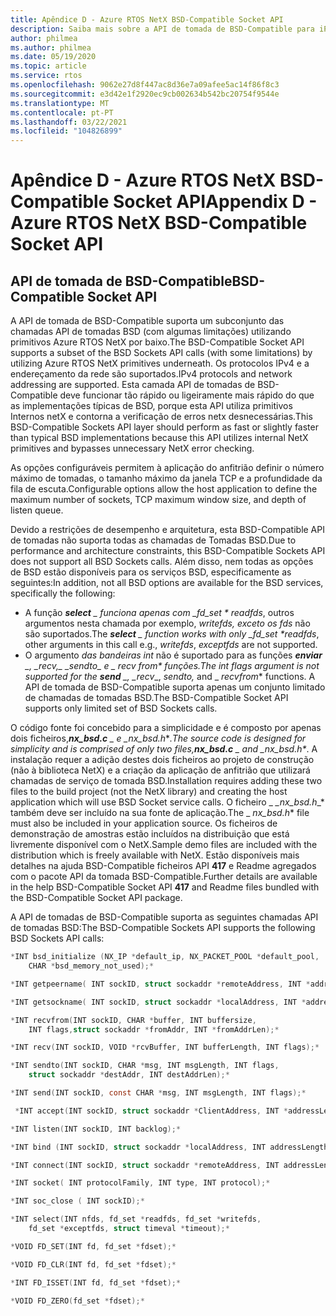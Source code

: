 ```yaml
---
title: Apêndice D - Azure RTOS NetX BSD-Compatible Socket API
description: Saiba mais sobre a API de tomada de BSD-Compatible para iPv4.
author: philmea
ms.author: philmea
ms.date: 05/19/2020
ms.topic: article
ms.service: rtos
ms.openlocfilehash: 9062e27d8f447ac8d36e7a09afee5ac14f86f8c3
ms.sourcegitcommit: e3d42e1f2920ec9cb002634b542bc20754f9544e
ms.translationtype: MT
ms.contentlocale: pt-PT
ms.lasthandoff: 03/22/2021
ms.locfileid: "104826899"
---
```

# <a name="appendix-d---azure-rtos-netx-bsd-compatible-socket-api"></a><span data-ttu-id="a48d4-103">Apêndice D - Azure RTOS NetX BSD-Compatible Socket API</span><span class="sxs-lookup"><span data-stu-id="a48d4-103">Appendix D - Azure RTOS NetX BSD-Compatible Socket API</span></span>

## <a name="bsd-compatible-socket-api"></a><span data-ttu-id="a48d4-104">API de tomada de BSD-Compatible</span><span class="sxs-lookup"><span data-stu-id="a48d4-104">BSD-Compatible Socket API</span></span>

<span data-ttu-id="a48d4-105">A API de tomada de BSD-Compatible suporta um subconjunto das chamadas API de tomadas BSD (com algumas limitações) utilizando primitivos Azure RTOS NetX por baixo.</span><span class="sxs-lookup"><span data-stu-id="a48d4-105">The BSD-Compatible Socket API supports a subset of the BSD Sockets API calls (with some limitations) by utilizing Azure RTOS NetX primitives underneath.</span></span> <span data-ttu-id="a48d4-106">Os protocolos IPv4 e a endereçamento da rede são suportados.</span><span class="sxs-lookup"><span data-stu-id="a48d4-106">IPv4 protocols and network addressing are supported.</span></span> <span data-ttu-id="a48d4-107">Esta camada API de tomadas de BSD-Compatible deve funcionar tão rápido ou ligeiramente mais rápido do que as implementações típicas de BSD, porque esta API utiliza primitivos Internos netX e contorna a verificação de erros netx desnecessárias.</span><span class="sxs-lookup"><span data-stu-id="a48d4-107">This BSD-Compatible Sockets API layer should perform as fast or slightly faster than typical BSD implementations because this API utilizes internal NetX primitives and bypasses unnecessary NetX error checking.</span></span>

<span data-ttu-id="a48d4-108">As opções configuráveis permitem à aplicação do anfitrião definir o número máximo de tomadas, o tamanho máximo da janela TCP e a profundidade da fila de escuta.</span><span class="sxs-lookup"><span data-stu-id="a48d4-108">Configurable options allow the host application to define the maximum number of sockets, TCP maximum window size, and depth of listen queue.</span></span>

<span data-ttu-id="a48d4-109">Devido a restrições de desempenho e arquitetura, esta BSD-Compatible API de tomadas não suporta todas as chamadas de Tomadas BSD.</span><span class="sxs-lookup"><span data-stu-id="a48d4-109">Due to performance and architecture constraints, this BSD-Compatible Sockets API does not support all BSD Sockets calls.</span></span> <span data-ttu-id="a48d4-110">Além disso, nem todas as opções de BSD estão disponíveis para os serviços BSD, especificamente as seguintes:</span><span class="sxs-lookup"><span data-stu-id="a48d4-110">In addition, not all BSD options are available for the BSD services, specifically the following:</span></span>

- <span data-ttu-id="a48d4-111">A função ***select** _ funciona apenas com _fd_set \* readfds*, outros argumentos nesta chamada por exemplo, *writefds,* *exceto os fds* não são suportados.</span><span class="sxs-lookup"><span data-stu-id="a48d4-111">The ***select** _ function works with only _fd_set \*readfds*, other arguments in this call e.g., *writefds*, *exceptfds* are not supported.</span></span>
- <span data-ttu-id="a48d4-112">O argumento *das bandeiras int* não é suportado para as funções ***enviar** _, _*_recv,_*_ _*_sendto_*_ e _ *_recv from_** funções.</span><span class="sxs-lookup"><span data-stu-id="a48d4-112">The *int flags* argument is not supported for the ***send** _, _*_recv_*_, _*_sendto,_*_ and _ *_recvfrom_** functions.</span></span> <span data-ttu-id="a48d4-113">A API de tomada de BSD-Compatible suporta apenas um conjunto limitado de chamadas de tomadas BSD.</span><span class="sxs-lookup"><span data-stu-id="a48d4-113">The BSD-Compatible Socket API supports only limited set of BSD Sockets calls.</span></span>

<span data-ttu-id="a48d4-114">O código fonte foi concebido para a simplicidade e é composto por apenas dois ficheiros,***nx_bsd.c** _ e _*_nx_bsd.h_\*_.</span><span class="sxs-lookup"><span data-stu-id="a48d4-114">The source code is designed for simplicity and is comprised of only two files,***nx_bsd.c** _ and _*_nx_bsd.h_\*_.</span></span> <span data-ttu-id="a48d4-115">A instalação requer a adição destes dois ficheiros ao projeto de construção (não à biblioteca NetX) e a criação da aplicação de anfitrião que utilizará chamadas de serviço de tomada BSD.</span><span class="sxs-lookup"><span data-stu-id="a48d4-115">Installation requires adding these two files to the build project (not the NetX library) and creating the host application which will use BSD Socket service calls.</span></span> <span data-ttu-id="a48d4-116">O ficheiro _ *_nx_bsd.h*_\* também deve ser incluído na sua fonte de aplicação.</span><span class="sxs-lookup"><span data-stu-id="a48d4-116">The _ *_nx_bsd.h_*\* file must also be included in your application source.</span></span> <span data-ttu-id="a48d4-117">Os ficheiros de demonstração de amostras estão incluídos na distribuição que está livremente disponível com o NetX.</span><span class="sxs-lookup"><span data-stu-id="a48d4-117">Sample demo files are included with the distribution which is freely available with NetX.</span></span> <span data-ttu-id="a48d4-118">Estão disponíveis mais detalhes na ajuda BSD-Compatible ficheiros API **417** e Readme agregados com o pacote API da tomada BSD-Compatible.</span><span class="sxs-lookup"><span data-stu-id="a48d4-118">Further details are available in the help BSD-Compatible Socket API **417** and Readme files bundled with the BSD-Compatible Socket API package.</span></span>

<span data-ttu-id="a48d4-119">A API de tomadas de BSD-Compatible suporta as seguintes chamadas API de tomadas BSD:</span><span class="sxs-lookup"><span data-stu-id="a48d4-119">The BSD-Compatible Sockets API supports the following BSD Sockets API calls:</span></span>

```C
*INT bsd_initialize (NX_IP *default_ip, NX_PACKET_POOL *default_pool,
    CHAR *bsd_memory_not_used);*

*INT getpeername( INT sockID, struct sockaddr *remoteAddress, INT *addressLength);*

*INT getsockname( INT sockID, struct sockaddr *localAddress, INT *addressLength);*

*INT recvfrom(INT sockID, CHAR *buffer, INT buffersize,
    INT flags,struct sockaddr *fromAddr, INT *fromAddrLen);*

*INT recv(INT sockID, VOID *rcvBuffer, INT bufferLength, INT flags);*

*INT sendto(INT sockID, CHAR *msg, INT msgLength, INT flags,
    struct sockaddr *destAddr, INT destAddrLen);*

*INT send(INT sockID, const CHAR *msg, INT msgLength, INT flags);*

 *INT accept(INT sockID, struct sockaddr *ClientAddress, INT *addressLength);*

*INT listen(INT sockID, INT backlog);*

*INT bind (INT sockID, struct sockaddr *localAddress, INT addressLength);*

*INT connect(INT sockID, struct sockaddr *remoteAddress, INT addressLength);*

*INT socket( INT protocolFamily, INT type, INT protocol);*

*INT soc_close ( INT sockID);*

*INT select(INT nfds, fd_set *readfds, fd_set *writefds,
    fd_set *exceptfds, struct timeval *timeout);*

*VOID FD_SET(INT fd, fd_set *fdset);*

*VOID FD_CLR(INT fd, fd_set *fdset);*

*INT FD_ISSET(INT fd, fd_set *fdset);*

*VOID FD_ZERO(fd_set *fdset);*

```
